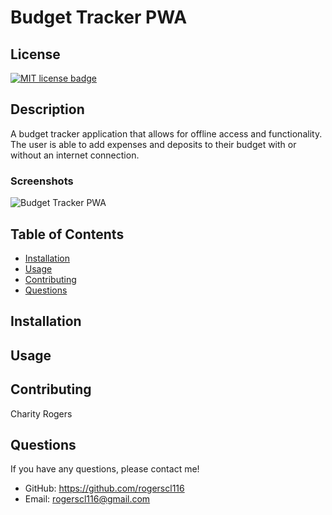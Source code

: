 # Budget Tracker PWA

## License
<a href="https://opensource.org/licenses/MIT"><img src="https://img.shields.io/badge/License-MIT-yellow" alt="MIT license badge"/></a>

## Description
A budget tracker application that allows for offline access and functionality. The user is able to add expenses and deposits to their budget with or without an internet connection.

### Screenshots
![Budget Tracker PWA](./assets/images/)

## Table of Contents
 * [Installation](#installation)
 * [Usage](#usage)
 * [Contributing](#contributing)
 * [Questions](#questions)
        
## Installation

   
## Usage


## Contributing
Charity Rogers

## Questions
If you have any questions, please contact me!

  - GitHub: https://github.com/rogerscl116
  - Email: rogerscl116@gmail.com 
